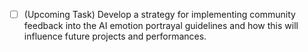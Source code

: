 - [ ] (Upcoming Task) Develop a strategy for implementing community feedback into the AI emotion portrayal guidelines and how this will influence future projects and performances.